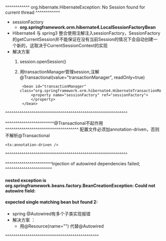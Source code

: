 ^^^^^^^^^^^^ org.hibernate.HibernateException: No Session found for current thread ^^^^^^^^^^^^
- sessionFactory 
    - **org.springframework.orm.hibernate4.LocalSessionFactoryBean**
- Hibernate4 与 spring3 整合使用注解注入sessionFactory，SessionFactory的getCurrentSession并不能保证在没有当前Session的情况下会自动创建一个新的，这取决于CurrentSessionContext的实现
- 解决方案
    1. session.openSession()
    2. 用transactionManager管理session,注解@Transactional(value="transactionManager", readOnly=true)

            <bean id="transactionManager" class="org.springframework.orm.hibernate4.HibernateTransactionManager">
                <property name="sessionFactory" ref="sessionFactory">
                </property>
            </bean>

^^^^^^^^^^^^^^^^^^^^^^^^^^^^^^^^^^^^^^^^^^^^^^^^^^^^^^^^^^^^

^^^^^^^^^^^^^^^^^^^^^^^^@Transactional不起作用^^^^^^^^^^^^^^^^^^^^^^^^^^^^^^^^^^^^
配置文件必须加annotation-driven，否则不解析@Transactional 

    <tx:annotation-driven />
^^^^^^^^^^^^^^^^^^^^^^^^^^^^^^^^^^^^^^^^^^^^^^^^^^^^^^^^^^^^

^^^^^^^^^^^^^^^^^^^^^^^Injection of autowired dependencies failed; ^^^^^^^^^^^^^^^^^^^^^^^
#### nested exception is org.springframework.beans.factory.BeanCreationException: Could not autowire field:
#### expected single matching bean but found 2: 
- spring @Autowired有多个子类实现报错
- 解决方案 ：
    - 用@Resource(name="") 代替@Autowired


^^^^^^^^^^^^^^^^^^^^^^^^^^^^^^^^^^^^^^^^^^^^^^